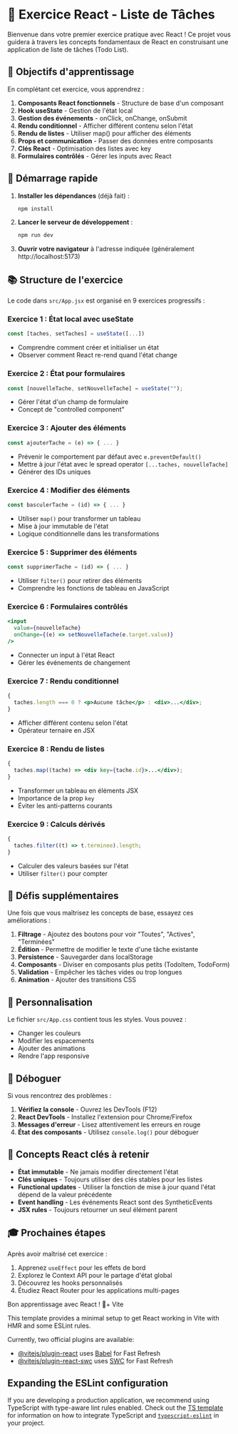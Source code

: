 # 📝 Exercice React - Liste de Tâches

Bienvenue dans votre premier exercice pratique avec React ! Ce projet vous guidera à travers les concepts fondamentaux de React en construisant une application de liste de tâches (Todo List).

## 🎯 Objectifs d'apprentissage

En complétant cet exercice, vous apprendrez :

1. **Composants React fonctionnels** - Structure de base d'un composant
2. **Hook useState** - Gestion de l'état local
3. **Gestion des événements** - onClick, onChange, onSubmit
4. **Rendu conditionnel** - Afficher différent contenu selon l'état
5. **Rendu de listes** - Utiliser map() pour afficher des éléments
6. **Props et communication** - Passer des données entre composants
7. **Clés React** - Optimisation des listes avec key
8. **Formulaires contrôlés** - Gérer les inputs avec React

## 🚀 Démarrage rapide 

1. **Installer les dépendances** (déjà fait) :

   ```bash
   npm install
   ```

2. **Lancer le serveur de développement** :

   ```bash
   npm run dev
   ```

3. **Ouvrir votre navigateur** à l'adresse indiquée (généralement http://localhost:5173)

## 📚 Structure de l'exercice

Le code dans `src/App.jsx` est organisé en 9 exercices progressifs :

### Exercice 1 : État local avec useState

```jsx
const [taches, setTaches] = useState([...])
```

- Comprendre comment créer et initialiser un état
- Observer comment React re-rend quand l'état change

### Exercice 2 : État pour formulaires

```jsx
const [nouvelleTache, setNouvelleTache] = useState("");
```

- Gérer l'état d'un champ de formulaire
- Concept de "controlled component"

### Exercice 3 : Ajouter des éléments

```jsx
const ajouterTache = (e) => { ... }
```

- Prévenir le comportement par défaut avec `e.preventDefault()`
- Mettre à jour l'état avec le spread operator `[...taches, nouvelleTache]`
- Générer des IDs uniques

### Exercice 4 : Modifier des éléments

```jsx
const basculerTache = (id) => { ... }
```

- Utiliser `map()` pour transformer un tableau
- Mise à jour immutable de l'état
- Logique conditionnelle dans les transformations

### Exercice 5 : Supprimer des éléments

```jsx
const supprimerTache = (id) => { ... }
```

- Utiliser `filter()` pour retirer des éléments
- Comprendre les fonctions de tableau en JavaScript

### Exercice 6 : Formulaires contrôlés

```jsx
<input
  value={nouvelleTache}
  onChange={(e) => setNouvelleTache(e.target.value)}
/>
```

- Connecter un input à l'état React
- Gérer les événements de changement

### Exercice 7 : Rendu conditionnel

```jsx
{
  taches.length === 0 ? <p>Aucune tâche</p> : <div>...</div>;
}
```

- Afficher différent contenu selon l'état
- Opérateur ternaire en JSX

### Exercice 8 : Rendu de listes

```jsx
{
  taches.map((tache) => <div key={tache.id}>...</div>);
}
```

- Transformer un tableau en éléments JSX
- Importance de la prop `key`
- Éviter les anti-patterns courants

### Exercice 9 : Calculs dérivés

```jsx
{
  taches.filter((t) => t.terminee).length;
}
```

- Calculer des valeurs basées sur l'état
- Utiliser `filter()` pour compter

## 🔧 Défis supplémentaires

Une fois que vous maîtrisez les concepts de base, essayez ces améliorations :

1. **Filtrage** - Ajoutez des boutons pour voir "Toutes", "Actives", "Terminées"
2. **Édition** - Permettre de modifier le texte d'une tâche existante
3. **Persistence** - Sauvegarder dans localStorage
4. **Composants** - Diviser en composants plus petits (TodoItem, TodoForm)
5. **Validation** - Empêcher les tâches vides ou trop longues
6. **Animation** - Ajouter des transitions CSS

## 🎨 Personnalisation

Le fichier `src/App.css` contient tous les styles. Vous pouvez :

- Changer les couleurs
- Modifier les espacements
- Ajouter des animations
- Rendre l'app responsive

## 🐛 Déboguer

Si vous rencontrez des problèmes :

1. **Vérifiez la console** - Ouvrez les DevTools (F12)
2. **React DevTools** - Installez l'extension pour Chrome/Firefox
3. **Messages d'erreur** - Lisez attentivement les erreurs en rouge
4. **État des composants** - Utilisez `console.log()` pour déboguer

## 📖 Concepts React clés à retenir

- **État immutable** - Ne jamais modifier directement l'état
- **Clés uniques** - Toujours utiliser des clés stables pour les listes
- **Functional updates** - Utiliser la fonction de mise à jour quand l'état dépend de la valeur précédente
- **Event handling** - Les événements React sont des SyntheticEvents
- **JSX rules** - Toujours retourner un seul élément parent

## 🎓 Prochaines étapes

Après avoir maîtrisé cet exercice :

1. Apprenez `useEffect` pour les effets de bord
2. Explorez le Context API pour le partage d'état global
3. Découvrez les hooks personnalisés
4. Étudiez React Router pour les applications multi-pages

Bon apprentissage avec React ! 🚀+ Vite

This template provides a minimal setup to get React working in Vite with HMR and some ESLint rules.

Currently, two official plugins are available:

- [@vitejs/plugin-react](https://github.com/vitejs/vite-plugin-react/blob/main/packages/plugin-react) uses [Babel](https://babeljs.io/) for Fast Refresh
- [@vitejs/plugin-react-swc](https://github.com/vitejs/vite-plugin-react/blob/main/packages/plugin-react-swc) uses [SWC](https://swc.rs/) for Fast Refresh

## Expanding the ESLint configuration

If you are developing a production application, we recommend using TypeScript with type-aware lint rules enabled. Check out the [TS template](https://github.com/vitejs/vite/tree/main/packages/create-vite/template-react-ts) for information on how to integrate TypeScript and [`typescript-eslint`](https://typescript-eslint.io) in your project.
